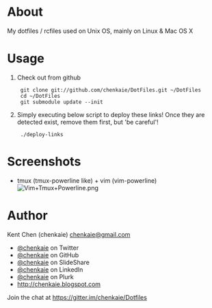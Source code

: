 About
=====

My dotfiles / rcfiles used on Unix OS, mainly on Linux & Mac OS X

Usage
=====

1. Check out from github

        git clone git://github.com/chenkaie/DotFiles.git ~/DotFiles
        cd ~/DotFiles
        git submodule update --init

2. Simply executing below script to deploy these links! Once they are detected exist, remove them first, but 'be careful'!

        ./deploy-links
        
Screenshots
===========
* tmux (tmux-powerline like) + vim (vim-powerline)
![Vim+Tmux+Powerline.png](http://farm6.staticflickr.com/5508/11351632583_54c3fa5c70_o.png)

Author
======

Kent Chen (chenkaie) <chenkaie@gmail.com>

* [@chenkaie](https://twitter.com/chenkaie) on Twitter
* [@chenkaie](https://github.com/chenkaie) on GitHub
* [@chenkaie](http://www.slideshare.net/chenkaie) on SlideShare
* [@chenkaie](http://www.linkedin.com/in/chenkaie) on LinkedIn
* [@chenkaie](http://www.plurk.com/chenkaie) on Plurk 
* <http://chenkaie.blogspot.com>

Join the chat at https://gitter.im/chenkaie/Dotfiles

